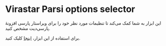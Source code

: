 # Virastar Parsi options selector

این ابزار به شما کمک می‌کند تا تنظیمات مورد نظر خود را برای ویراستار پارسی افزونۀ پارسی‌دیت مشخص کنید.

برای استفاده از این ابزار، <a href="https://hamidrezayazdani.github.io/virastar-parsi-options-selector/">اینجا</a> کلیک کنید.
